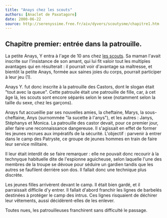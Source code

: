 ```yaml
---
title: "Anays chez les scouts"
authors: [Anaclet de Paxatagore]
date: 2000-06-22
source: http://serenyssime.free.fr/aiv/dyvers/scoutysme/chapitre1.htm
---
```


## Chapitre premier: entrée dans la patrouille.

La petite Anays, Y entra à l'age de 10 ans chez [les scouts](../3950BFCC.DE78030A). Sa maman l'avait inscrite sur l'insistance de son amant, qui lui fit valoir tout les multiples avantages qui en résulterait : il pourrait voir d'avantage sa maîtresse, et bientôt la petite Anays, formée aux saines joies du corps, pourrait participer à leur jeu (1).

Anays Y. fut donc inscrite à la patrouille des Castors, dont le slogan était "tout avec la queue". Cette patrouile était une patrouille de fille, car, à cet âge là, les scouts sont encore séparés selon le sexe (notamment selon la taille du sexe, chez les garçons).

Anays fut accueillie par ses nouvelles amies, la cheftaine, Marys, la sous-cheftaine, Anys (surnommée "la sucette à l'anys"), et les autres : Janys, Stéphanys et Monica. La patrouille des castor devait, pour ce premier jour, aller faire une reconnaissance dangereuse. Il s'agissait en effet de former les jeunes recrues aux impératifs de la sécurité. L'objectif : parvenir à entrer dans le camp des Patryste, ce groupe de jeunes hommes en train de faire leur service militaire.

Il leur était interdit de se faire remarquer : elle ne pouvait donc recourir à la technyque habituelle dite de l'espionne aguicheuse, selon laquelle l'une des membres de la troupe se dévoue pour séduire un gardien tandis que les autres se faufilent derrière son dos. Il fallait donc une technique plus discrète.

Les jeunes filles arrivèrent devant le camp. Il était bien gardé, et il parraissait difficile d'y entrer. Il fallait d'abord franchir les lignes de barbelés destinées à protéger le camp des intrus. Ces lignes risquaient de déchirer leur vêtements, aussi décidèrent-elles de les enlever.

Toutes nues, les patrouilleuses franchirent sans difficulté le passage.